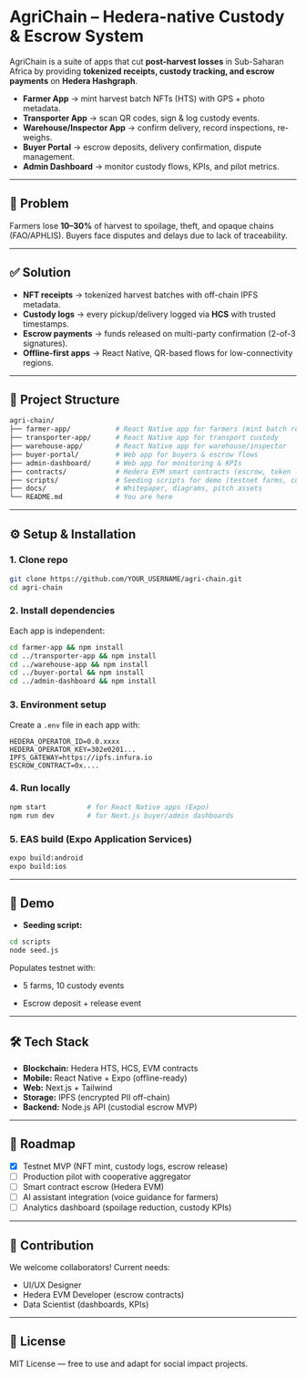 # AgriChain – Hedera-native Custody & Escrow System

AgriChain is a suite of apps that cut **post-harvest losses** in Sub-Saharan Africa by providing **tokenized receipts, custody tracking, and escrow payments** on **Hedera Hashgraph**.

* **Farmer App** → mint harvest batch NFTs (HTS) with GPS + photo metadata.
* **Transporter App** → scan QR codes, sign & log custody events.
* **Warehouse/Inspector App** → confirm delivery, record inspections, re-weighs.
* **Buyer Portal** → escrow deposits, delivery confirmation, dispute management.
* **Admin Dashboard** → monitor custody flows, KPIs, and pilot metrics.

---

## 🚩 Problem

Farmers lose **10–30%** of harvest to spoilage, theft, and opaque chains (FAO/APHLIS). Buyers face disputes and delays due to lack of traceability.

---

## ✅ Solution

* **NFT receipts** → tokenized harvest batches with off-chain IPFS metadata.
* **Custody logs** → every pickup/delivery logged via **HCS** with trusted timestamps.
* **Escrow payments** → funds released on multi-party confirmation (2-of-3 signatures).
* **Offline-first apps** → React Native, QR-based flows for low-connectivity regions.

---

## 📂 Project Structure

```bash
agri-chain/
├── farmer-app/           # React Native app for farmers (mint batch receipts)
├── transporter-app/      # React Native app for transport custody
├── warehouse-app/        # React Native app for warehouse/inspector
├── buyer-portal/         # Web app for buyers & escrow flows
├── admin-dashboard/      # Web app for monitoring & KPIs
├── contracts/            # Hedera EVM smart contracts (escrow, token logic)
├── scripts/              # Seeding scripts for demo (testnet farms, custody events)
├── docs/                 # Whitepaper, diagrams, pitch assets
└── README.md             # You are here
```

---

## ⚙️ Setup & Installation

### 1. Clone repo

```bash
git clone https://github.com/YOUR_USERNAME/agri-chain.git
cd agri-chain
```

### 2. Install dependencies

Each app is independent:

```bash
cd farmer-app && npm install
cd ../transporter-app && npm install
cd ../warehouse-app && npm install
cd ../buyer-portal && npm install
cd ../admin-dashboard && npm install
```

### 3. Environment setup

Create a `.env` file in each app with:

```env
HEDERA_OPERATOR_ID=0.0.xxxx
HEDERA_OPERATOR_KEY=302e0201...
IPFS_GATEWAY=https://ipfs.infura.io
ESCROW_CONTRACT=0x....
```

### 4. Run locally

```bash
npm start          # for React Native apps (Expo)
npm run dev        # for Next.js buyer/admin dashboards
```

### 5. EAS build (Expo Application Services)

```bash
expo build:android
expo build:ios
```

---

## 🎥 Demo

* **Seeding script:**

```bash
cd scripts
node seed.js
```

Populates testnet with:

* 5 farms, 10 custody events

* Escrow deposit + release event


---

## 🛠️ Tech Stack

* **Blockchain:** Hedera HTS, HCS, EVM contracts
* **Mobile:** React Native + Expo (offline-ready)
* **Web:** Next.js + Tailwind
* **Storage:** IPFS (encrypted PII off-chain)
* **Backend:** Node.js API (custodial escrow MVP)

---

## 🚀 Roadmap

* [x] Testnet MVP (NFT mint, custody logs, escrow release)
* [ ] Production pilot with cooperative aggregator
* [ ] Smart contract escrow (Hedera EVM)
* [ ] AI assistant integration (voice guidance for farmers)
* [ ] Analytics dashboard (spoilage reduction, custody KPIs)

---

## 🤝 Contribution

We welcome collaborators! Current needs:

* UI/UX Designer
* Hedera EVM Developer (escrow contracts)
* Data Scientist (dashboards, KPIs)

---

## 📜 License

MIT License — free to use and adapt for social impact projects.

